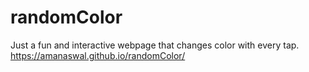 # randomColor
Just a fun and interactive webpage that changes color with every tap. 
https://amanaswal.github.io/randomColor/


